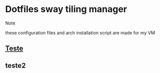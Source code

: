 # Dotfiles sway tiling manager

> [!NOTE]
> these configuration files and arch installation script are made for my VM

<!-- Pré- install 
  - rodar a iso e configurar o acesso ao teclado e internet
  - formatar e configurar discos, partições LVM
-->
## [Teste](#teste2)
<!-- Install Base 
  - Formatar e montar partiçoes
  - instalar o sistema base com literalmente o básico para o computador funcionar e conversar com a internet
  - Configurações extras e pessoais, futuramente vou ativar escolhas
  - Configurar home/senha root
  - Instalar grub e aqruivos de inicialização
  - Ativar serviços de rede e alguns extras para o pos reboot
-->
## teste2
<!-- Pós- Reboot
  - Checkar conectividade com a rede e os serviços ativos
  - instalar pacotes necessários para rodar o sistema tilling manager
  - adicionar usuario principal e configurar o sudo
  - configurar desktop
